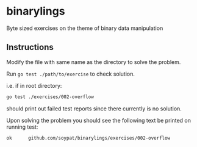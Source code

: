 # binarylings
Byte sized exercises on the theme of binary data manipulation

## Instructions
Modify the file with same name as the directory to solve the problem.

Run `go test ./path/to/exercise` to check solution.

i.e. if in root directory:

```sh
go test ./exercises/002-overflow
```
should print out failed test reports since there currently is no solution.

Upon solving the problem you should see the following text be printed on running test:

```
ok      github.com/soypat/binarylings/exercises/002-overflow
```